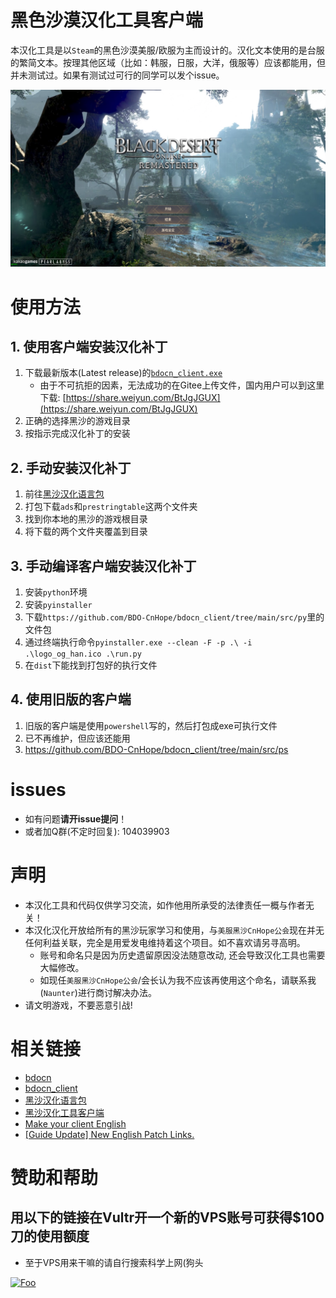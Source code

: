 # 黑色沙漠汉化工具客户端

本汉化工具是以`Steam`的黑色沙漠美服/欧服为主而设计的。汉化文本使用的是台服的繁简文本。按理其他区域（比如：韩服，日服，大洋，俄服等）应该都能用，但并未测试过。如果有测试过可行的同学可以发个issue。

![image](./images/cn1.PNG)

# 使用方法
## 1. 使用客户端安装汉化补丁
1. 下载最新版本(Latest release)的[`bdocn_client.exe`](https://github.com/BDO-CnHope/bdocn_client/releases)
    - 由于不可抗拒的因素，无法成功的在Gitee上传文件，国内用户可以到这里下载: [https://share.weiyun.com/BtJgJGUX](https://share.weiyun.com/BtJgJGUX)
3. 正确的选择黑沙的游戏目录
4. 按指示完成汉化补丁的安装
## 2. 手动安装汉化补丁
1. 前往[黑沙汉化语言包](https://github.com/BDO-CnHope/bdocn)
2. 打包下载`ads`和`prestringtable`这两个文件夹
3. 找到你本地的黑沙的游戏根目录
4. 将下载的两个文件夹覆盖到目录
## 3. 手动编译客户端安装汉化补丁
1. 安装`python`环境
2. 安装`pyinstaller`
3. 下载`https://github.com/BDO-CnHope/bdocn_client/tree/main/src/py`里的文件包
4. 通过终端执行命令`pyinstaller.exe --clean -F -p .\ -i .\logo_og_han.ico .\run.py`
5. 在`dist`下能找到打包好的执行文件
## 4. 使用旧版的客户端
1. 旧版的客户端是使用`powershell`写的，然后打包成exe可执行文件
2. 已不再维护，但应该还能用
3. https://github.com/BDO-CnHope/bdocn_client/tree/main/src/ps

# issues
- 如有问题**请开issue提问**！
- 或者加Q群(不定时回复): 104039903

# 声明
- 本汉化工具和代码仅供学习交流，如作他用所承受的法律责任一概与作者无关！
- 本汉化汉化开放给所有的黑沙玩家学习和使用，与`美服黑沙CnHope公会`现在并无任何利益关联，完全是用爱发电维持着这个项目。如不喜欢请另寻高明。
  - 账号和命名只是因为历史遗留原因没法随意改动, 还会导致汉化工具也需要大幅修改。
  - 如现任`美服黑沙CnHope公会`/会长认为我不应该再使用这个命名，请联系我(`Naunter`)进行商讨解决办法。
- 请文明游戏，不要恶意引战!

# 相关链接
- [bdocn](https://github.com/BDO-CnHope/bdocn)
- [bdocn_client](https://github.com/BDO-CnHope/bdocn_client)
- [黑沙汉化语言包](https://gitee.com/bdo-cnhope/bdocn)
- [黑沙汉化工具客户端](https://gitee.com/bdo-cnhope/bdocn_client)
- [Make your client English](https://steamcommunity.com/sharedfiles/filedetails/?id=1561979491)
- [[Guide Update] New English Patch Links.](https://www.reddit.com/r/blackdesertonline/comments/lrid4g/guide_update_new_english_patch_links/?sort=new)

# 赞助和帮助
## 用以下的链接在Vultr开一个新的VPS账号可获得$100刀的使用额度
- 至于VPS用来干嘛的请自行搜索科学上网(狗头

[![Foo](https://www.vultr.com/media/banners/banner_468x60.png)](https://www.vultr.com/zh/?ref=8385583-6G)
